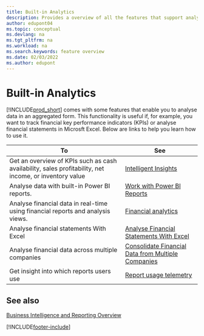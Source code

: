 ```yaml
---
title: Built-in Analytics
description: Provides a overview of all the features that support analytics tasks in the Business Central product.
author: edupont04
ms.topic: conceptual
ms.devlang: na
ms.tgt_pltfrm: na
ms.workload: na
ms.search.keywords: feature overview
ms.date: 02/03/2022
ms.author: edupont
---
```

# <a name="built-in-analytics"></a>Built-in Analytics

[!INCLUDE[prod_short](includes/prod_short.md)] comes with some features that enable you to analyse data in an aggregated form. This functionality is useful if, for example, you want to track financial key performance indicators (KPIs) or analyse financial statements in Microsft Excel. Below are links to help you learn how to use it.

| To | See |
| --- | --- |
|Get an overview of KPIs such as cash availability, sales profitability, net income, or inventory value | [Intelligent Insights](about-intelligent-cloud.md) |
|Analyse data with built-in Power BI reports. | [Work with Power BI Reports](across-working-with-powerbi.md) |
|Analyse financial data in real-time using financial reports and analysis views.| [Financial analytics](bi.md) |
|Analyse financial statements With Excel | [Analyse Financial Statements With Excel](finance-analyze-excel.md) |
|Analyse financial data across multiple companies | [Consolidate Financial Data from Multiple Companies](finance-consolidated-company-reporting.md) |
|Get insight into which reports users use| [Report usage telemetry](/dynamics365/business-central/dev-itpro/administration/telemetry-reports-trace)|

## <a name="see-also"></a>See also

[Business Intelligence and Reporting Overview](reports-use-reports.md)

[!INCLUDE[footer-include](includes/footer-banner.md)]
